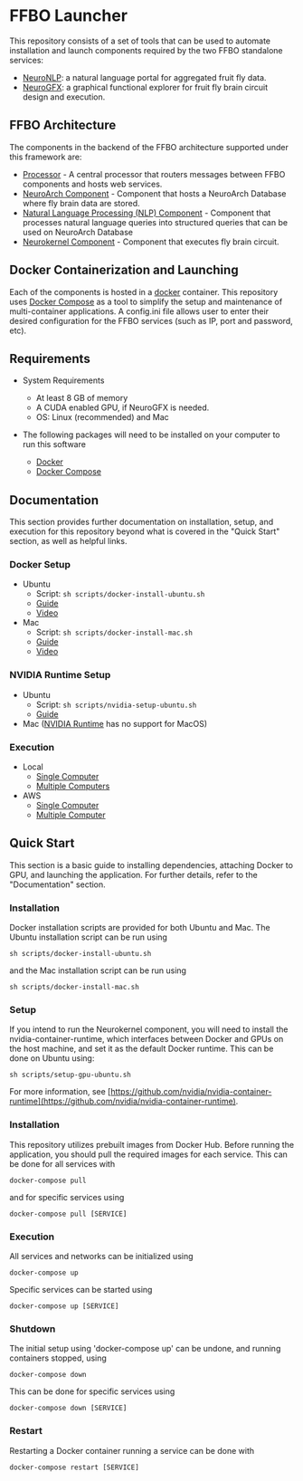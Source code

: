 # FFBO Launcher

This repository consists of a set of tools that can be used to automate installation and launch components required by the two FFBO standalone services:
* [NeuroNLP](https://neuronlp.fruitflybrain.org): a natural language portal for aggregated fruit fly data.
* [NeuroGFX](https://neurogfx.fruitflybrain.org): a graphical functional explorer for fruit fly brain circuit design and execution.

## FFBO Architecture

The components in the backend of the FFBO architecture supported under this framework are:
* [Processor](https://github.com/fruitflybrain/ffbo.processor) - A central processor that routers messages between FFBO components and hosts web services.
* [NeuroArch Component](https://github.com/fruitflybrain/ffbo.neuroarch_component) - Component that hosts a NeuroArch Database where fly brain data are stored.
* [Natural Language Processing (NLP) Component](https://github.com/fruitflybrain/ffbo.nlp_component) - Component that processes natural language queries into structured queries that can be used on NeuroArch Database
* [Neurokernel Component](https://github.com/fruitflybrain/ffbo.neurokernel_component) - Component that executes fly brain circuit.

## Docker Containerization and Launching

Each of the components is hosted in a [docker](https://docker.com) container. This repository uses
[Docker Compose](https://docs.docker.com/compose) as a tool to simplify the setup and maintenance of multi-container applications.
A config.ini file allows user to enter their desired configuration for the FFBO services (such as IP, port and password, etc).

## Requirements

- System Requirements
  - At least 8 GB of memory
  - A CUDA enabled GPU, if NeuroGFX is needed.
  - OS: Linux (recommended) and Mac <!-- and Windows (only supports NeuroNLP) -->

- The following packages will need to be installed on your computer to run this software
  - [Docker](https://docs.docker.com/install/)
  - [Docker Compose](https://docs.docker.com/compose/install/)

## Documentation

This section provides further documentation on installation, setup, and execution for this repository beyond what is covered in the "Quick Start" section, as well as helpful links.

### Docker Setup

- Ubuntu
  -  Script: `sh scripts/docker-install-ubuntu.sh`
  -  [Guide](https://docs.docker.com/install/linux/docker-ce/ubuntu/)
  -  [Video](https://www.youtube.com/watch?v=V9AKvZZCWLc)
- Mac
  -  Script: `sh scripts/docker-install-mac.sh`
  -  [Guide](https://docs.docker.com/docker-for-mac/install/)
  -  [Video](https://www.youtube.com/watch?v=lNkVxDSRo7M)
<!---- Windows
  -  Script: `sh scripts/docker-install-win.sh`
  -  [Guide](https://docs.docker.com/docker-for-windows/install/)
  -  [Video](https://www.youtube.com/watch?v=S7NVloq0EBc)-->

### NVIDIA Runtime Setup
- Ubuntu
  -  Script: `sh scripts/nvidia-setup-ubuntu.sh`
  -  [Guide](https://github.com/jonmarty/ffbo.compose/wiki/NVIDIA-Runtime-Setup-for-Ubuntu)
- Mac ([NVIDIA Runtime](https://github.com/NVIDIA/nvidia-container-runtime) has no support for MacOS)
<!--- Windows ([NVIDIA Runtime](https://github.com/NVIDIA/nvidia-container-runtime) has no support for Windows)-->

### Execution
-  Local
   -  [Single Computer](https://github.com/jonmarty/ffbo.compose/wiki/Execution-on-a-Single-Local-Computer)
   -  [Multiple Computers](https://github.com/jonmarty/ffbo.compose/wiki/Execution-on-Multiple-Local-Computers)
-  AWS
   -  [Single Computer]()
   -  [Multiple Computer]()

## Quick Start

This section is a basic guide to installing dependencies, attaching Docker to GPU, and launching the application. For further details, refer to the "Documentation" section.

### Installation

Docker installation scripts are provided for both Ubuntu and Mac. The Ubuntu installation script can be run using

    sh scripts/docker-install-ubuntu.sh

and the Mac installation script can be run using

    sh scripts/docker-install-mac.sh

### Setup

If you intend to run the Neurokernel component, you will need to install the nvidia-container-runtime, which interfaces between Docker and GPUs on the host machine, and set it as the default Docker runtime. This can be done on Ubuntu using:

    sh scripts/setup-gpu-ubuntu.sh

For more information, see [https://github.com/nvidia/nvidia-container-runtime](https://github.com/nvidia/nvidia-container-runtime).

### Installation

This repository utilizes prebuilt images from Docker Hub. Before running the application, you should pull the required images for each service. This can be done for all services with
    
    docker-compose pull
    
and for specific services using
    
    docker-compose pull [SERVICE]

### Execution

<!-- __NOTE__ Execution of ffbo.compose requires the mounting of volumes, certain OSs require the user to specify which volumes can be mounted. If you have one of these OSs, please add this directory to the allowed volumes:
__MAC OS X__ After you have started your local Docker Daemon, navigate to the Docker icon in the top right corner of the desktop. Click and navigate down to "Preference -> File Sharing". Click the "+" button. Navigate to and select this directory. Click "Apply & Restart". For reference, see https://www.youtube.com/watch?v=0j5RnprSBAk. -->

All services and networks can be initialized using
    
    docker-compose up
    
Specific services can be started using

    docker-compose up [SERVICE]
    
### Shutdown

The initial setup using 'docker-compose up' can be undone, and running containers stopped, using
    
    docker-compose down

This can be done for specific services using
    
    docker-compose down [SERVICE]

### Restart

Restarting a Docker container running a service can be done with
    
    docker-compose restart [SERVICE]

